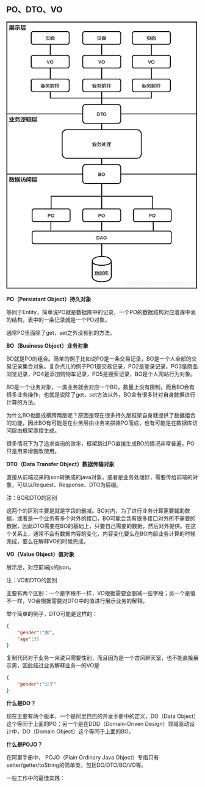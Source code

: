 
## PO、DTO、VO

![](assets/代码分层设计/代码分层设计.jpg)

**PO（Persistant Object）持久对象**

等同于Entity，简单说PO就是数据库中的记录，一个PO的数据结构对应着库中表的结构，表中的一条记录就是一个PO对象。

通常PO里面除了get，set之外没有别的方法。

**BO（Business Object）业务对象**

BO就是PO的组合。简单的例子比如说PO是一条交易记录，BO是一个人全部的交易记录集合对象。复杂点儿的例子PO1是交易记录，PO2是登录记录，PO3是商品浏览记录，PO4是添加购物车记录，PO5是搜索记录，BO是个人网站行为对象。

BO是一个业务对象，一类业务就会对应一个BO，数量上没有限制，而且BO会有很多业务操作，也就是说除了get，set方法以外，BO会有很多针对自身数据进行计算的方法。

为什么BO也画成横跨两层呢？原因是现在很多持久层框架自身就提供了数据组合的功能，因此BO有可能是在业务层由业务来拼装PO而成，也有可能是在数据库访问层由框架直接生成。

很多情况下为了追求查询的效率，框架跳过PO直接生成BO的情况非常普遍，PO只是用来增删改使用。

**DTO（Data Transfer Object）数据传输对象**

直接从前端过来的json转换成的java对象，或者是业务处理好，需要传给前端的对象，可以以Request、Response、DTO为后缀。

注：BO和DTO的区别

这两个的区别主要是就是字段的删减。BO对内，为了进行业务计算需要辅助数据，或者是一个业务有多个对外的接口，BO可能会含有很多接口对外所不需要的数据，因此DTO需要在BO的基础上，只要自己需要的数据，然后对外提供。在这个关系上，通常不会有数据内容的变化，内容变化要么在BO内部业务计算的时候完成，要么在解释VO的时候完成。

**VO（Value Object）值对象**

展示层，对应前端js的json。

注：VO和DTO的区别

主要有两个区别：一个是字段不一样，VO根据需要会删减一些字段；另一个是值不一样，VO会根据需要对DTO中的值进行展示业务的解释。

举个简单的例子，DTO可能是这样的：

```json
{
	"gender":"男",
	"age":35
}
```

复制代码对于业务一来说只需要性别，而且因为是一个古风聊天室，也不能直接展示男，因此经过业务解释业务一的VO是

```json
{
	"gender":"公子"
}
```

**什么是DO？**

现在主要有两个版本，一个是阿里巴巴的开发手册中的定义，DO（Data Object）这个等同于上面的PO；另一个是在DDD（Domain-Driven Design）领域驱动设计中，DO（Domain Object）这个等同于上面的BO。

**什么是POJO？**

在阿里手册中， POJO（Plain Ordinary Java Object）专指只有setter/getter/toString的简单类，包括DO/DTO/BO/VO等。

一些工作中的最佳实践：

